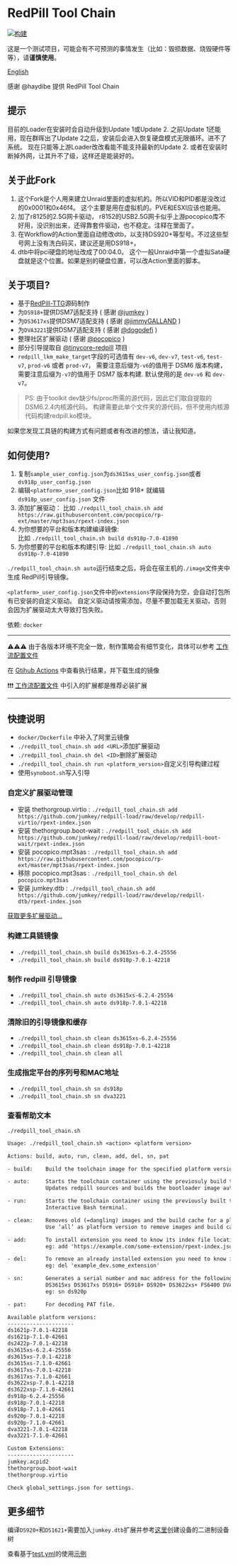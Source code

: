 # RedPill Tool Chain

[![构建](https://github.com/tossp/redpill-tool-chain/actions/workflows/test.yml/badge.svg?branch=master)](https://github.com/tossp/redpill-tool-chain/actions/workflows/test.yml)

这是一个测试项目，可能会有不可预测的事情发生（比如：毁损数据、烧毁硬件等等），请**谨慎使用**。

[English](README_EN.md "English")

感谢 @haydibe 提供 RedPill Tool Chain

## 提示
目前的Loader在安装时会自动升级到Update 1或Update 2. 之前Update 1还能用，现在群晖出了Update 2之后，安装后会进入恢复硬盘模式无限循环。进不了系统。
现在只能等上游Loader改改看能不能支持最新的Update 2. 或者在安装时断掉外网，让其升不了级，这样还是能装好的。

## 关于此Fork
1. 这个Fork是个人用来建立Unraid里面的虚拟机的。所以VID和PID都是没改过的0x0001和0x46f4。 这个主要是用在虚拟机的。PVE和ESXI应该也能用。
2. 加了r8125的2.5G网卡驱动， r8152的USB2.5G网卡似乎上游pocopico库不好用，没识别出来，还得靠套件驱动，也不稳定。注释在里面了。
3. 在Workflow的Action里面自动修改dtb，以支持DS920+等型号。不过这些型号网上没有洗白码买，建议还是用DS918+。
4. dtb中将pci硬盘的地址改成了00:04.0。 这个一般Unraid中第一个虚拟Sata硬盘就是这个位置。如果是别的硬盘位置，可以改Action里面的脚本。

## 关于项目?

- 基于[RedPill-TTG](https://github.com/RedPill-TTG)源码制作
- 为`DS918+`提供DSM7适配支持 ( 感谢 [@jumkey](https://github.com/jumkey) )
- 为`DS3617xs`提供DSM7适配支持 ( 感谢 [@jimmyGALLAND](https://github.com/jimmyGALLAND) )
- 为`DVA3221`提供DSM7适配支持 ( 感谢 [@dogodefi](https://github.com/dogodefi) )
- 整理社区扩展驱动 ( 感谢 [@pocopico](https://github.com/pocopico) )
- 部分引导提取自 [@tinycore-redpill](https://github.com/pocopico/tinycore-redpill) 项目
- `redpill_lkm_make_target`字段的可选值有 `dev-v6`, `dev-v7`, `test-v6`, `test-v7`, `prod-v6` 或者 `prod-v7`，
  需要注意后缀为`-v6`的值用于 DSM6 版本构建， 需要注意后缀为`-v7`的值用于 DSM7 版本构建. 默认使用的是 `dev-v6` 和 `dev-v7`。

> PS: 由于toolkit dev缺少fs/proc所需的源代码，因此它们取自提取的DSM6.2.4内核源代码。
构建需要此单个文件夹的源代码，但不使用内核源代码构建redpill.ko模块。

如果您发现工具链的构建方式有问题或者有改进的想法，请让我知道。


## 如何使用?

1. 复制`sample_user_config.json`为`ds3615xs_user_config.json`或者`ds918p_user_config.json`
1. 编辑`<platform>_user_config.json`比如 918+ 就编辑 `ds918p_user_config.json` 文件
1. 添加扩展驱动：
   比如 `./redpill_tool_chain.sh add https://raw.githubusercontent.com/pocopico/rp-ext/master/mpt3sas/rpext-index.json`
1. 为你想要的平台和版本构建编译镜像:  
   比如 `./redpill_tool_chain.sh build ds918p-7.0-41890`
1. 为你想要的平台和版本构建引导:
   比如 `./redpill_tool_chain.sh auto ds918p-7.0-41890`

`./redpill_tool_chain.sh auto`运行结束之后，将会在宿主机的`./image`文件夹中生成 RedPill引导镜像。

`<platform>_user_config.json`文件中的`extensions`字段保持为空，会自动打包所有已安装的自定义驱动。
自定义驱动请按需添加，尽量不要加载无关驱动，否则会因为扩展驱动太大导致打包失败。

依赖: `docker`

---
⚠️⚠️⚠️
由于各版本环境不完全一致，制作策略会有细节变化，具体可以参考 [工作流配置文件](https://github.com/tossp/redpill-tool-chain/blob/master/.github/workflows/test.yml)

在 [Gtihub Actions](https://github.com/tossp/redpill-tool-chain/actions) 中查看执行结果，并下载生成的镜像

❗❗❗
[工作流配置文件](https://github.com/tossp/redpill-tool-chain/blob/master/.github/workflows/test.yml) 中引入的扩展都是推荐必装扩展

---

## 快捷说明

- `docker/Dockerfile` 中补入了阿里云镜像
- `./redpill_tool_chain.sh add <URL>`添加扩展驱动
- `./redpill_tool_chain.sh del <ID>`删除扩展驱动
- `./redpill_tool_chain.sh run <platform_version>`自定义引导构建过程
- 使用`synoboot.sh`写入引导

### 自定义扩展驱动管理

- 安装 thethorgroup.virtio    : `./redpill_tool_chain.sh add https://github.com/jumkey/redpill-load/raw/develop/redpill-virtio/rpext-index.json`
- 安装 thethorgroup.boot-wait : `./redpill_tool_chain.sh add https://github.com/jumkey/redpill-load/raw/develop/redpill-boot-wait/rpext-index.json`
- 安装 pocopico.mpt3sas       : `./redpill_tool_chain.sh add https://raw.githubusercontent.com/pocopico/rp-ext/master/mpt3sas/rpext-index.json`
- 移除 pocopico.mpt3sas       : `./redpill_tool_chain.sh del pocopico.mpt3sas`
- 安装 jumkey.dtb             : `./redpill_tool_chain.sh add https://github.com/jumkey/redpill-load/raw/develop/redpill-dtb/rpext-index.json`

[获取更多扩展驱动...](https://github.com/pocopico/rp-ext)

### 构建工具链镜像

- `./redpill_tool_chain.sh build ds3615xs-6.2.4-25556`
- `./redpill_tool_chain.sh build ds918p-7.0.1-42218`

### 制作 redpill 引导镜像

- `./redpill_tool_chain.sh auto ds3615xs-6.2.4-25556`
- `./redpill_tool_chain.sh auto ds918p-7.0.1-42218`

### 清除旧的引导镜像和缓存

- `./redpill_tool_chain.sh clean ds3615xs-6.2.4-25556`
- `./redpill_tool_chain.sh clean ds918p-7.0.1-42218`
- `./redpill_tool_chain.sh clean all`

### 生成指定平台的序列号和MAC地址

- `./redpill_tool_chain.sh sn ds918p`
- `./redpill_tool_chain.sh sn dva3221`

### 查看帮助文本

`./redpill_tool_chain.sh`

```txt
Usage: ./redpill_tool_chain.sh <action> <platform version>

Actions: build, auto, run, clean, add, del, sn, pat

- build:    Build the toolchain image for the specified platform version.

- auto:     Starts the toolchain container using the previosuly build toolchain image for the specified platform.
            Updates redpill sources and builds the bootloader image automaticaly. Will end the container once done.

- run:      Starts the toolchain container using the previously built toolchain image for the specified platform.
            Interactive Bash terminal.

- clean:    Removes old (=dangling) images and the build cache for a platform version.
            Use ‘all’ as platform version to remove images and build caches for all platform versions.

- add:      To install extension you need to know its index file location and nothing more.
            eg: add 'https://example.com/some-extension/rpext-index.json'

- del:      To remove an already installed extension you need to know its ID.
            eg: del 'example_dev.some_extension'

- sn:       Generates a serial number and mac address for the following platforms
            DS3615xs DS3617xs DS916+ DS918+ DS920+ DS3622xs+ FS6400 DVA3219 DVA3221 DS1621+
            eg: sn ds920p

- pat:      For decoding PAT file.

Available platform versions:
---------------------
ds1621p-7.0.1-42218
ds1621p-7.1.0-42661
ds2422p-7.0.1-42218
ds3615xs-6.2.4-25556
ds3615xs-7.0.1-42218
ds3615xs-7.1.0-42661
ds3617xs-7.0.1-42218
ds3617xs-7.1.0-42661
ds3622xsp-7.0.1-42218
ds3622xsp-7.1.0-42661
ds918p-6.2.4-25556
ds918p-7.0.1-42218
ds918p-7.1.0-42661
ds920p-7.0.1-42218
ds920p-7.1.0-42661
dva3221-7.0.1-42218
dva3221-7.1.0-42661

Custom Extensions:
---------------------
jumkey.acpid2
thethorgroup.boot-wait
thethorgroup.virtio

Check global_settings.json for settings.
```

## 更多细节

编译`DS920+`和`DS1621+`需要加入`jumkey.dtb`扩展并参考[这里](https://github.com/jumkey/redpill-load/blob/develop/redpill-dtb/README.md)创建设备的二进制设备树

查看基于[test.yml](https://github.com/tossp/redpill-tool-chain/blob/master/.github/workflows/test.yml)的使用[示例](https://github.com/tossp/redpill-tool-chain/actions/workflows/test.yml)
